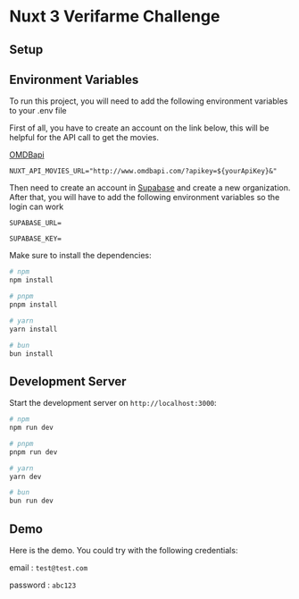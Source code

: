 # Nuxt 3 Verifarme Challenge


## Setup

## Environment Variables

To run this project, you will need to add the following environment variables to your .env file

First of all, you have to create an account on the link below, this will be helpful for the API call to get the movies.

[OMDBapi](https://www.omdbapi.com/)

`NUXT_API_MOVIES_URL="http://www.omdbapi.com/?apikey=${yourApiKey}&"`


Then need to create an account in [Supabase](https://supabase.com/) and create a new organization. After that, you will have to add the following environment variables so the login can work 

`SUPABASE_URL=`

`SUPABASE_KEY=`


Make sure to install the dependencies:

```bash
# npm
npm install

# pnpm
pnpm install

# yarn
yarn install

# bun
bun install
```

## Development Server

Start the development server on `http://localhost:3000`:

```bash
# npm
npm run dev

# pnpm
pnpm run dev

# yarn
yarn dev

# bun
bun run dev
```

## Demo

Here is the demo.
You could try with the following credentials:

email : `test@test.com`

password : `abc123`
